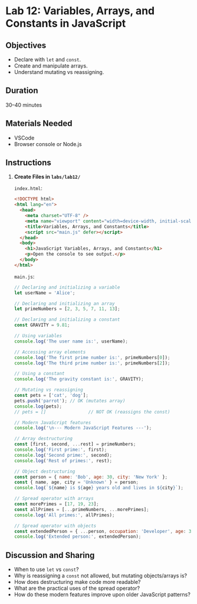 # Lab 12: Variables, Arrays, and Constants in JavaScript

## Objectives

- Declare with `let` and `const`.
- Create and manipulate arrays.
- Understand mutating vs reassigning.

## Duration

30–40 minutes

## Materials Needed

- VSCode
- Browser console or Node.js

## Instructions

1. **Create Files in `labs/lab12/`**

   `index.html`:

   ```html
   <!DOCTYPE html>
   <html lang="en">
     <head>
       <meta charset="UTF-8" />
       <meta name="viewport" content="width=device-width, initial-scale=1.0" />
       <title>Variables, Arrays, and Constants</title>
       <script src="main.js" defer></script>
     </head>
     <body>
       <h1>JavaScript Variables, Arrays, and Constants</h1>
       <p>Open the console to see output.</p>
     </body>
   </html>
   ```

   `main.js`:

   ```js
   // Declaring and initializing a variable
   let userName = 'Alice';

   // Declaring and initializing an array
   let primeNumbers = [2, 3, 5, 7, 11, 13];

   // Declaring and initializing a constant
   const GRAVITY = 9.81;

   // Using variables
   console.log('The user name is:', userName);

   // Accessing array elements
   console.log('The first prime number is:', primeNumbers[0]);
   console.log('The third prime number is:', primeNumbers[2]);

   // Using a constant
   console.log('The gravity constant is:', GRAVITY);

   // Mutating vs reassigning
   const pets = ['cat', 'dog'];
   pets.push('parrot'); // OK (mutates array)
   console.log(pets);
   // pets = []                // NOT OK (reassigns the const)

   // Modern JavaScript features
   console.log('\n--- Modern JavaScript Features ---');

   // Array destructuring
   const [first, second, ...rest] = primeNumbers;
   console.log('First prime:', first);
   console.log('Second prime:', second);
   console.log('Rest of primes:', rest);

   // Object destructuring
   const person = { name: 'Bob', age: 30, city: 'New York' };
   const { name, age, city = 'Unknown' } = person;
   console.log(`${name} is ${age} years old and lives in ${city}`);

   // Spread operator with arrays
   const morePrimes = [17, 19, 23];
   const allPrimes = [...primeNumbers, ...morePrimes];
   console.log('All primes:', allPrimes);

   // Spread operator with objects
   const extendedPerson = { ...person, occupation: 'Developer', age: 31 };
   console.log('Extended person:', extendedPerson);
   ```

## Discussion and Sharing

- When to use `let` vs `const`?
- Why is reassigning a `const` not allowed, but mutating objects/arrays is?
- How does destructuring make code more readable?
- What are the practical uses of the spread operator?
- How do these modern features improve upon older JavaScript patterns?
